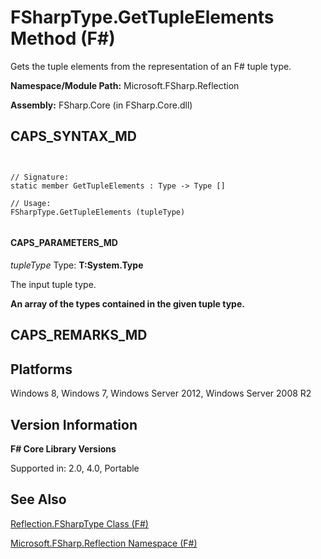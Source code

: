 # FSharpType.GetTupleElements Method (F#)

Gets the tuple elements from the representation of an F# tuple type.

**Namespace/Module Path:** Microsoft.FSharp.Reflection

**Assembly:** FSharp.Core (in FSharp.Core.dll)


## CAPS_SYNTAX_MD



```


// Signature:
static member GetTupleElements : Type -> Type []

// Usage:
FSharpType.GetTupleElements (tupleType)


```



#### CAPS_PARAMETERS_MD
*tupleType*
Type: **T:System.Type**


The input tuple type.



**An array of the types contained in the given tuple type.**
## CAPS_REMARKS_MD

## Platforms
Windows 8, Windows 7, Windows Server 2012, Windows Server 2008 R2


## Version Information
**F# Core Library Versions**

Supported in: 2.0, 4.0, Portable




## See Also
[Reflection.FSharpType Class &#40;F&#35;&#41;](Reflection.FSharpType+Class+%28F%23%29.md)

[Microsoft.FSharp.Reflection Namespace &#40;F&#35;&#41;](Microsoft.FSharp.Reflection+Namespace+%28F%23%29.md)

